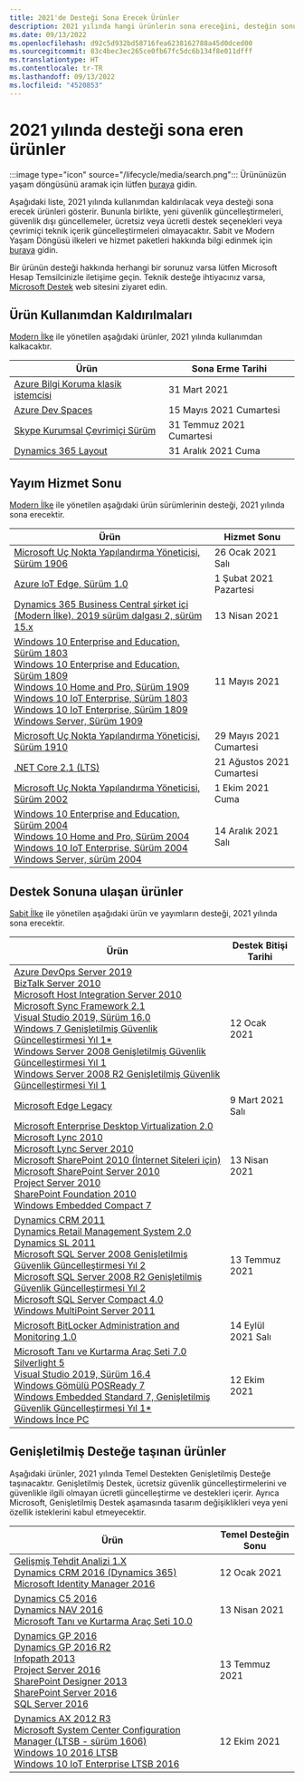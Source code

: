 ```yaml
---
title: 2021'de Desteği Sona Erecek Ürünler
description: 2021 yılında hangi ürünlerin sona ereceğini, desteğin sonuna ulaşacağını veya temel destekten genişletilmiş desteğe geçeceğini öğrenin.
ms.date: 09/13/2022
ms.openlocfilehash: d92c5d932bd58716fea6238162788a45d0dced00
ms.sourcegitcommit: 83c4bec3ec265ce0fb67fc5dc6b134f8e011dfff
ms.translationtype: HT
ms.contentlocale: tr-TR
ms.lasthandoff: 09/13/2022
ms.locfileid: "4520853"
---
```

# <a name="products-ending-support-in-2021"></a>2021 yılında desteği sona eren ürünler

:::image type="icon" source="/lifecycle/media/search.png":::
Ürününüzün yaşam döngüsünü aramak için lütfen [buraya](/lifecycle/products/) gidin.

Aşağıdaki liste, 2021 yılında kullanımdan kaldırılacak veya desteği sona erecek ürünleri gösterir. Bununla birlikte, yeni güvenlik güncelleştirmeleri, güvenlik dışı güncellemeler, ücretsiz veya ücretli destek seçenekleri veya çevrimiçi teknik içerik güncelleştirmeleri olmayacaktır. Sabit ve Modern Yaşam Döngüsü ilkeleri ve hizmet paketleri hakkında bilgi edinmek için [buraya](/lifecycle/overview/product-end-of-support-overview) gidin.

Bir ürünün desteği hakkında herhangi bir sorunuz varsa lütfen Microsoft Hesap Temsilcinizle iletişime geçin. Teknik desteğe ihtiyacınız varsa, [Microsoft Destek](https://support.microsoft.com/contactus/?ws=support) web sitesini ziyaret edin.

## <a name="product-retirements"></a>Ürün Kullanımdan Kaldırılmaları

[Modern İlke](/lifecycle/policies/modern) ile yönetilen aşağıdaki ürünler, 2021 yılında kullanımdan kalkacaktır.

| Ürün | Sona Erme Tarihi |
| --- | --- |
| [Azure Bilgi Koruma klasik istemcisi](/lifecycle/products/azure-information-protection-classic-client?branch=live)<br> | 31 Mart 2021 |
| [Azure Dev Spaces](/lifecycle/products/azure-dev-spaces?branch=live)<br> | 15 Mayıs 2021 Cumartesi |
| [Skype Kurumsal Çevrimiçi Sürüm](/lifecycle/products/skype-for-business-online?branch=live)<br> | 31 Temmuz 2021 Cumartesi |
| [Dynamics 365 Layout](/lifecycle/products/dynamics-365-layout?branch=live)<br> | 31 Aralık 2021 Cuma |


## <a name="release-end-of-servicing"></a>Yayım Hizmet Sonu

[Modern İlke](/lifecycle/policies/modern) ile yönetilen aşağıdaki ürün sürümlerinin desteği, 2021 yılında sona erecektir.

| Ürün | Hizmet Sonu |
| --- | --- |
| [Microsoft Uç Nokta Yapılandırma Yöneticisi, Sürüm 1906](/lifecycle/products/microsoft-endpoint-configuration-manager?branch=live)<br> | 26 Ocak 2021 Salı |
| [Azure IoT Edge, Sürüm 1.0](/lifecycle/products/azure-iot-edge?branch=live)<br> | 1 Şubat 2021 Pazartesi |
| [Dynamics 365 Business Central şirket içi (Modern İlke), 2019 sürüm dalgası 2, sürüm 15.x](/lifecycle/products/dynamics-365-business-central-onpremises-modern-policy?branch=live)<br> | 13 Nisan 2021 |
| [Windows 10 Enterprise and Education, Sürüm 1803](/lifecycle/products/windows-10-enterprise-and-education?branch=live)<br>[Windows 10 Enterprise and Education, Sürüm 1809](/lifecycle/products/windows-10-enterprise-and-education?branch=live)<br>[Windows 10 Home and Pro, Sürüm 1909](/lifecycle/products/windows-10-home-and-pro?branch=live)<br>[Windows 10 IoT Enterprise, Sürüm 1803](/lifecycle/products/windows-10-iot-enterprise?branch=live)<br>[Windows 10 IoT Enterprise, Sürüm 1809](/lifecycle/products/windows-10-iot-enterprise?branch=live)<br>[Windows Server, Sürüm 1909](/lifecycle/products/windows-server?branch=live)<br> | 11 Mayıs 2021 |
| [Microsoft Uç Nokta Yapılandırma Yöneticisi, Sürüm 1910](/lifecycle/products/microsoft-endpoint-configuration-manager?branch=live)<br> | 29 Mayıs 2021 Cumartesi |
| [.NET Core 2.1 (LTS)](/lifecycle/products/microsoft-net-and-net-core?branch=live)<br> | 21 Ağustos 2021 Cumartesi |
| [Microsoft Uç Nokta Yapılandırma Yöneticisi, Sürüm 2002](/lifecycle/products/microsoft-endpoint-configuration-manager?branch=live)<br> | 1 Ekim 2021 Cuma |
| [Windows 10 Enterprise and Education, Sürüm 2004](/lifecycle/products/windows-10-enterprise-and-education?branch=live)<br>[Windows 10 Home and Pro, Sürüm 2004](/lifecycle/products/windows-10-home-and-pro?branch=live)<br>[Windows 10 IoT Enterprise, Sürüm 2004](/lifecycle/products/windows-10-iot-enterprise?branch=live)<br>[Windows Server, sürüm 2004](/lifecycle/products/windows-server?branch=live)<br> | 14 Aralık 2021 Salı |


## <a name="products-reaching-end-of-support"></a>Destek Sonuna ulaşan ürünler

[Sabit İlke](/lifecycle/policies/fixed) ile yönetilen aşağıdaki ürün ve yayımların desteği, 2021 yılında sona erecektir.

| Ürün | Destek Bitişi Tarihi |
| --- | --- |
| [Azure DevOps Server 2019](/lifecycle/products/azure-devops-server-2019?branch=live)<br>[BizTalk Server 2010](/lifecycle/products/biztalk-server-2010?branch=live)<br>[Microsoft Host Integration Server 2010](/lifecycle/products/microsoft-host-integration-server-2010?branch=live)<br>[Microsoft Sync Framework 2.1](/lifecycle/products/microsoft-sync-framework-21?branch=live)<br>[Visual Studio 2019, Sürüm 16.0](/lifecycle/products/visual-studio-2019?branch=live)<br>[Windows 7 Genişletilmiş Güvenlik Güncelleştirmesi Yıl 1*](/lifecycle/products/windows-7?branch=live)<br>[Windows Server 2008 Genişletilmiş Güvenlik Güncelleştirmesi Yıl 1](/lifecycle/products/windows-server-2008?branch=live)<br>[Windows Server 2008 R2 Genişletilmiş Güvenlik Güncelleştirmesi Yıl 1](/lifecycle/products/windows-server-2008-r2?branch=live)<br> | 12 Ocak 2021 |
| [Microsoft Edge Legacy](/lifecycle/products/microsoft-edge-legacy?branch=live)<br> | 9 Mart 2021 Salı |
| [Microsoft Enterprise Desktop Virtualization 2.0](/lifecycle/products/microsoft-enterprise-desktop-virtualization-20?branch=live)<br>[Microsoft Lync 2010](/lifecycle/products/microsoft-lync-2010?branch=live)<br>[Microsoft Lync Server 2010](/lifecycle/products/microsoft-lync-server-2010?branch=live)<br>[Microsoft SharePoint 2010 (İnternet Siteleri için)](/lifecycle/products/microsoft-sharepoint-2010?branch=live)<br>[Microsoft SharePoint Server 2010](/lifecycle/products/microsoft-sharepoint-server-2010?branch=live)<br>[Project Server 2010](/lifecycle/products/project-server-2010?branch=live)<br>[SharePoint Foundation 2010](/lifecycle/products/sharepoint-foundation-2010?branch=live)<br>[Windows Embedded Compact 7](/lifecycle/products/windows-embedded-compact-7?branch=live)<br> | 13 Nisan 2021 |
| [Dynamics CRM 2011](/lifecycle/products/dynamics-crm-2011?branch=live)<br>[Dynamics Retail Management System 2.0](/lifecycle/products/dynamics-retail-management-system-20?branch=live)<br>[Dynamics SL 2011](/lifecycle/products/dynamics-sl-2011?branch=live)<br>[Microsoft SQL Server 2008 Genişletilmiş Güvenlik Güncelleştirmesi Yıl 2](/lifecycle/products/microsoft-sql-server-2008?branch=live)<br>[Microsoft SQL Server 2008 R2 Genişletilmiş Güvenlik Güncelleştirmesi Yıl 2](/lifecycle/products/microsoft-sql-server-2008-r2?branch=live)<br>[Microsoft SQL Server Compact 4.0](/lifecycle/products/microsoft-sql-server-compact-40?branch=live)<br>[Windows MultiPoint Server 2011](/lifecycle/products/windows-multipoint-server-2011?branch=live)<br> | 13 Temmuz 2021 |
| [Microsoft BitLocker Administration and Monitoring 1.0](/lifecycle/products/microsoft-bitlocker-administration-and-monitoring-10?branch=live)<br> | 14 Eylül 2021 Salı |
| [Microsoft Tanı ve Kurtarma Araç Seti 7.0](/lifecycle/products/microsoft-diagnostics-and-recovery-toolset-70?branch=live)<br>[Silverlight 5](/lifecycle/products/silverlight-5?branch=live)<br>[Visual Studio 2019, Sürüm 16.4](/lifecycle/products/visual-studio-2019?branch=live)<br>[Windows Gömülü POSReady 7](/lifecycle/products/windows-embedded-posready-7?branch=live)<br>[Windows Embedded Standard 7, Genişletilmiş Güvenlik Güncelleştirmesi Yıl 1*](/lifecycle/products/windows-embedded-standard-7?branch=live)<br>[Windows İnce PC](/lifecycle/products/windows-thin-pc?branch=live)<br> | 12 Ekim 2021 |


## <a name="products-moving-to-extended-support"></a>Genişletilmiş Desteğe taşınan ürünler

Aşağıdaki ürünler, 2021 yılında Temel Destekten Genişletilmiş Desteğe taşınacaktır. Genişletilmiş Destek, ücretsiz güvenlik güncelleştirmelerini ve güvenlikle ilgili olmayan ücretli güncelleştirme ve destekleri içerir. Ayrıca Microsoft, Genişletilmiş Destek aşamasında tasarım değişiklikleri veya yeni özellik isteklerini kabul etmeyecektir.

| Ürün | Temel Desteğin Sonu |
| --- | --- |
| [Gelişmiş Tehdit Analizi 1.X](/lifecycle/products/advanced-threat-analytics-1x?branch=live)<br>[Dynamics CRM 2016 (Dynamics 365)](/lifecycle/products/dynamics-crm-2016-dynamics-365?branch=live)<br>[Microsoft Identity Manager 2016](/lifecycle/products/microsoft-identity-manager-2016?branch=live)<br> | 12 Ocak 2021 |
| [Dynamics C5 2016](/lifecycle/products/dynamics-c5-2016?branch=live)<br>[Dynamics NAV 2016](/lifecycle/products/dynamics-nav-2016?branch=live)<br>[Microsoft Tanı ve Kurtarma Araç Seti 10.0](/lifecycle/products/microsoft-diagnostics-and-recovery-toolset-100?branch=live)<br> | 13 Nisan 2021 |
| [Dynamics GP 2016](/lifecycle/products/dynamics-gp-2016?branch=live)<br>[Dynamics GP 2016 R2](/lifecycle/products/dynamics-gp-2016-r2?branch=live)<br>[Infopath 2013](/lifecycle/products/infopath-2013?branch=live)<br>[Project Server 2016](/lifecycle/products/project-server-2016?branch=live)<br>[SharePoint Designer 2013](/lifecycle/products/sharepoint-designer-2013?branch=live)<br>[SharePoint Server 2016](/lifecycle/products/sharepoint-server-2016?branch=live)<br>[SQL Server 2016](/lifecycle/products/sql-server-2016?branch=live)<br> | 13 Temmuz 2021 |
| [Dynamics AX 2012 R3](/lifecycle/products/dynamics-ax-2012-r3?branch=live)<br>[Microsoft System Center Configuration Manager (LTSB - sürüm 1606)](/lifecycle/products/microsoft-system-center-configuration-manager-ltsb-version-1606?branch=live)<br>[Windows 10 2016 LTSB](/lifecycle/products/windows-10-2016-ltsb?branch=live)<br>[Windows 10 IoT Enterprise LTSB 2016](/lifecycle/products/windows-10-iot-enterprise-ltsb-2016?branch=live)<br> | 12 Ekim 2021 |
